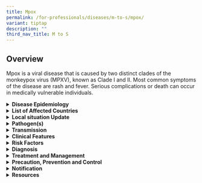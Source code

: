 ```yaml
---
title: Mpox
permalink: /for-professionals/diseases/m-to-s/mpox/
variant: tiptap
description: ""
third_nav_title: M to S
---
```

<h2>Overview</h2>
<p>Mpox is a viral disease that is caused by two distinct clades of the monkeypox
virus (MPXV), known as Clade I and II. Most common symptoms of the disease
are rash and fever. Serious complications or death can occur in medically
vulnerable individuals.</p>
<div data-type="detailGroup" class="isomer-accordion isomer-accordion-white">
<details class="isomer-details">
<summary><strong>Disease Epidemiology</strong>
</summary>
<div data-type="detailsContent" class="isomer-details-content">
<p>Prior to 2022, mpox were primarily reported in parts of Central (Clade
I) and West Africa (Clade II) where it is endemic. Almost all mpox cases
occurring outside of Africa were linked to international travel to endemic
regions or through imported animals.</p>
<p>2022 – 2023 global outbreak of MPXV Clade IIb: In May 2022, cases of mpox
caused by MPXV Clade IIb were reported concurrently in multiple countries
outside of Africa, which were not historically known to be endemic to mpox,
including in Singapore. On 23 July 2022, the World Health Organization
(WHO) declared the ongoing outbreak of mpox to be a Public Health Emergency
of International Concern (PHEIC) due to its global spread. The PHEIC status
was subsequently lifted on 10 May 2023 following a global decline in mpox
cases and deaths. Nonetheless, mpox continues to be transmitted at low
levels globally.</p>
<p>2023 – 2024 outbreak in Africa: In 2023, the Democratic Republic of the
Congo (DRC) reported a significant increase in mpox cases and deaths. Unlike
the global outbreak associated with MPXV Clade IIb, the virus circulating
in the DRC is of the endemic Clade I, which has thus far only been detected
within the African continent. From July 2024, several countries in the
region, including those where historically mpox Clade I was not endemic,
have also reported mpox cases and outbreaks.</p>
<p>On 14 August 2024, the WHO declared that the mpox outbreak in the DRC
and the growing number of countries in Africa constitutes a PHEIC. This
follows the Africa Centres for Disease Control and Prevention’s declaration
of a Public Health Emergency of Continental Security on 13 August 2024.
While there is cross-border spread of mpox Clade I in parts of Central
and East Africa, the Clade I outbreak has thus far largely remained within
the African continent. Outside of Africa, mpox Clade I has only been detected
in Sweden, Thailand and India which have each reported one case in travellers
since August 2024, but which have not led to further local spread. &nbsp;</p>
<p>Click <a href="https://worldhealthorg.shinyapps.io/mpx_global/" rel="noopener noreferrer nofollow" target="_blank">here</a> for
the latest WHO update on the mpox situation.</p>
</div>
</details>
<details class="isomer-details">
<summary><strong>List of Affected Countries</strong>
</summary>
<div data-type="detailsContent" class="isomer-details-content">
<p>As at 23 October 2024, 1500H, the areas/countries at risk of transmission
of mpox Clade I cases are:</p>
<ol data-tight="true" class="tight">
<li>
<p>Burundi</p>
</li>
<li>
<p>Cameroon</p>
</li>
<li>
<p>Central African Republic</p>
</li>
<li>
<p>Democratic Republic of the Congo</p>
</li>
<li>
<p>Gabon</p>
</li>
<li>
<p>Germany (Cologne<sup>)#</sup>
</p>
</li>
<li>
<p>Kenya</p>
</li>
<li>
<p>Republic of Congo</p>
</li>
<li>
<p>Rwanda</p>
</li>
<li>
<p>Uganda</p>
</li>
</ol>
<p><sup>#</sup>Case had prior travel history to an affected country in Africa.
<br>Areas/Countries previously reporting mpox Clade I cases, that are no longer
at risk of mpox Clade I transmission*:</p>
<ol data-tight="true" class="tight">
<li>
<p>India (Kerala)</p>
</li>
<li>
<p>Sweden</p>
</li>
<li>
<p>Thailand</p>
</li>
</ol>
<p>*There is no evidence of further transmission from these areas/countries.
<br>Click&nbsp;<a href="https://worldhealthorg.shinyapps.io/mpx_global/#23_Maps" rel="noopener noreferrer nofollow" target="_blank">here</a>&nbsp;for
more information on regions and countries that have reported mpox Clade
I and II cases.</p>
</div>
</details>
<details class="isomer-details">
<summary><strong>Local situation Update</strong>
</summary>
<div data-type="detailsContent" class="isomer-details-content">
<p>Please refer to the&nbsp;<a href="https://www.moh.gov.sg/resources-statistics/infectious-disease-statistics/2024/weekly-infectious-diseases-bulletin" rel="noopener noreferrer nofollow" target="_blank">MOH Weekly Infectious Diseases Bulletin</a>&nbsp;for
the number of confirmed mpox cases in Singapore.
<br>To date, all mpox infections detected in Singapore have been the milder
Clade II infections.</p>
</div>
</details>
<details class="isomer-details">
<summary><strong>Pathogen(s)</strong>
</summary>
<div data-type="detailsContent" class="isomer-details-content">
<p>MPXV is a member of the&nbsp;<em>Orthopoxvirus</em>&nbsp;genus in the&nbsp;<em>Poxviridae</em>&nbsp;family.
There are two genetic clades: Clade I and Clade II</p>
</div>
</details>
<details class="isomer-details">
<summary><strong>Transmission</strong>
</summary>
<div data-type="detailsContent" class="isomer-details-content">
<p>Mpox can spread through physical contact with infected individuals, skin
lesions and body fluids, contaminated materials and environments, or exposure
to respiratory secretions. The virus can also spread from animals to humans,
e.g. through bite or scratch from an infected animal, bush meat preparation,
or direct contact with the blood, body fluids, or skin or mucosal lesions
of infected animals.</p>
<p>In the global outbreak of MPXV Clade IIb, the main mode of transmission
is via close physical or prolonged contact, such as face to face and skin
to skin contact including sexual contact. Many cases have been identified
in individuals who reported intimate contact (including sexual contact)
with infected people. Cases have also been reported where infection was
attributed to household transmission. Regardless of sexual orientation,
persons engaging in high-risk sexual behaviours, such as having multiple
or casual sexual partners are most at risk of infection in the context
of the current outbreak.</p>
<p>Food (other than bushmeat) has never been identified as being associated
with human cases of mpox. Currently, there is also no evidence that food
or food packaging is a likely source or route of transmission of the virus.
As such, the risk of mpox transmission through food is low. Please refer
to <a href="https://www.sfa.gov.sg/food-safety-tips/food-risk-concerns/disease-outbreaks-and-food-safety-incidents#monkeypox-0" rel="noopener noreferrer nofollow" target="_blank">SFA's website</a> for
more information.</p>
<p><strong>Incubation period</strong>: Typically 5 to 21 days</p>
<p><strong>Infectious period: </strong>From onset of symptoms until all lesions
have healed and scabs have fallen off</p>
</div>
</details>
<details class="isomer-details">
<summary><strong>Clinical Features</strong>
</summary>
<div data-type="detailsContent" class="isomer-details-content">
<p>Clade I infections have historically been characterised by more severe
disease than Clade II infections. Based on currently available data, individuals
who are at higher risk of severe illness include young children, pregnant
women or immunocompromised individuals.</p>
<p>Symptoms for both clades are indistinguishable and may include:</p>
<ul data-tight="true" class="tight">
<li>
<p>Skin rash often starting from the face before becoming generalized including
involvement of palms and soles. However, presentation in the global outbreak
of Clade II involves only a few or single localised lesions, especially
in the genital and groin areas, which do not spread further.</p>
</li>
<li>
<p>Fever</p>
</li>
<li>
<p>Headache</p>
</li>
<li>
<p>Backache</p>
</li>
<li>
<p>Swollen lymph nodes</p>
</li>
<li>
<p>Muscle ache</p>
</li>
<li>
<p>General feeling of exhaustion or profound weakness</p>
</li>
</ul>
</div>
</details>
<details class="isomer-details">
<summary><strong>Risk Factors</strong>
</summary>
<div data-type="detailsContent" class="isomer-details-content">
<p>Relevant travel history to countries endemic of mpox; contact with infected
animals; preparation or consumption of bush meat; close contact with confirmed
cases, including sexual or intimate in-person contact with persons in a
social or sexual network experiencing mpox activity.</p>
</div>
</details>
<details class="isomer-details">
<summary><strong>Diagnosis</strong>
</summary>
<div data-type="detailsContent" class="isomer-details-content">
<p>Mpox infection is diagnosed when MPXV is detected on swabs (e.g. swabs
of vesicles; throat swabs and blood are less preferred due to lower sensitivity)
through PCR.</p>
</div>
</details>
<details class="isomer-details">
<summary><strong>Treatment and Management</strong>
</summary>
<div data-type="detailsContent" class="isomer-details-content">
<p>Treatment is typically symptomatic.
<br>The MVA-BN (JYNNEOS), a third-generation smallpox vaccine, is currently
available as Post Exposure Prophylaxis (PEP) for persons who have been
identified to be close contacts of confirmed mpox cases. While JYNNEOS
is estimated to provide over 80% protection against mpox, current data
remains limited in concluding the level and duration of protection conferred
by vaccination, and persons are advised to continue adhering to the recommended
precautions against the disease.</p>
<p>In line with international recommendations, mass population-wide vaccination
is currently not recommended as a preventive strategy for mpox, as the
risk to the general public remains low with disease transmission predominantly
via close physical or prolonged contact.</p>
</div>
</details>
<details class="isomer-details">
<summary><strong>Precaution, Prevention and Control</strong>
</summary>
<div data-type="detailsContent" class="isomer-details-content">
<p>Members of the public are strongly advised to maintain vigilance and take
the following precautions, where relevant:</p>
<ul data-tight="true" class="tight">
<li>
<p>Observe and practise good personal hygiene at all times.</p>
</li>
<li>
<p>Wash your hands regularly with soap, especially before handling food or
eating, after going to the toilet, or when hands are dirty from coughing
or sneezing. If water is not available, use an alcohol-based hand sanitiser
that contains at least 60% alcohol.</p>
</li>
<li>
<p>Avoid contact with persons who are unwell (e.g., those with rash or other
lesions).&nbsp;</p>
</li>
<li>
<p>Avoid sharing common items that may be contaminated with bodily fluids.</p>
</li>
<li>
<p>Practise safe sex, including avoiding high-risk sexual activities such
as having multiple sex partners or engaging in casual sex.</p>
</li>
<li>
<p>When travelling, avoid feeding or touching animals, especially stray or
wild animals, and the consumption of bush meat.</p>
</li>
<li>
<p>Travellers from countries affected by mpox should monitor for symptoms
for 21 days upon their return from these countries. Please refer to&nbsp;
<a href="http://www.moh.gov.sg/diseases-updates/health-advisory-for-travellers" rel="noopener noreferrer nofollow" target="_blank">MOH Health Advisory for Travellers</a>&nbsp;for precautionary measures
to be taken when travelling.</p>
</li>
<li>
<p>Seek medical attention immediately if you become unwell or develop symptoms
such as sudden onset of high fever, swollen lymph nodes and rash, and inform
the doctor of your travel or exposure history.</p>
</li>
</ul>
</div>
</details>
<details class="isomer-details">
<summary><strong>Notification</strong>
</summary>
<div data-type="detailsContent" class="isomer-details-content">
<p>Mpox is a notifiable disease under the Infectious Diseases Act.</p>
<ul data-tight="true" class="tight">
<li>
<p>Who should notify:</p>
<ul data-tight="true" class="tight">
<li>
<p>Medical practitioners</p>
</li>
<li>
<p>Laboratories</p>
</li>
</ul>
</li>
<li>
<p>When to notify:</p>
<ul data-tight="true" class="tight">
<li>
<p>Medical practitioners – on clinical suspicion</p>
</li>
<li>
<p>Laboratories – on laboratory confirmation</p>
</li>
</ul>
</li>
<li>
<p>How to notify:</p>
<ul data-tight="true" class="tight">
<li>
<p><strong>MPXV Clade I</strong>: Call 9817-1463 (available 24 hours) Surveillance
Duty Officer, Communicable Diseases Group; and Submit MD131 Notification
of Infectious Diseases Form via CDLENS (<a rel="noopener noreferrer nofollow" target="_blank">http://www.cdlens.moh.gov.sg</a>)
or fax (6221-5528/38/67)</p>
</li>
<li>
<p><strong>MPXV Clade II</strong>: Submit MD131 Notification of Infectious
Diseases Form via CDLENS (<a rel="noopener noreferrer nofollow" target="_blank">http://www.cdlens.moh.gov.sg</a>)
or fax (6221-5528/38/67)</p>
</li>
</ul>
</li>
<li>
<p>Timeline on notification:</p>
<ul data-tight="true" class="tight">
<li>
<p><strong>MPXV Clade I</strong>: Immediately. No later than 24 hours</p>
</li>
<li>
<p><strong>MPXV Clade II</strong>: As soon as possible. No later than 24
hours</p>
</li>
</ul>
</li>
</ul>
</div>
</details>
<details class="isomer-details">
<summary><strong>Resources</strong>
</summary>
<div data-type="detailsContent" class="isomer-details-content">
<p>Please refer to the <u>MOH Weekly Infectious Diseases</u> Bulletin for the
number of mpox cases in Singapore.</p>
<p>For more information on mpox, please refer to the <a href="https://www.who.int/news-room/fact-sheets/detail/mpox" rel="noopener noreferrer nofollow" target="_blank">WHO</a> and
<a href="https://www.cdc.gov/mpox/index.html" rel="noopener noreferrer nofollow" target="_blank">CDC</a>website.</p>
<p>Please refer to <a href="https://www.sfa.gov.sg/monkeypox-and-food-safety" rel="noopener noreferrer nofollow" target="_blank">SFA's website</a>&nbsp;for
more information on the risk of mpox transmission through food.</p>
<p>For general travel advisory, please refer to <a href="https://www.moh.gov.sg/diseases-updates/health-advisory-for-travellers" rel="noopener noreferrer nofollow" target="_blank">MOH Health Advisory for Travellers</a>.</p>
</div>
</details>
</div>
<p></p>